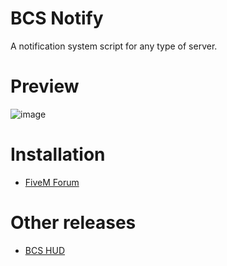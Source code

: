 # BCS Notify
A notification system script for any type of server.

# Preview
![image](https://user-images.githubusercontent.com/116667373/228020974-26af86dd-7cea-4e67-a8b2-87f47c54f69e.png)

# Installation
 - [FiveM Forum]()

# Other releases
- [BCS HUD](https://forum.cfx.re/t/bcs-hud-simple-hud-for-fivem-rp-servers/5057159)
